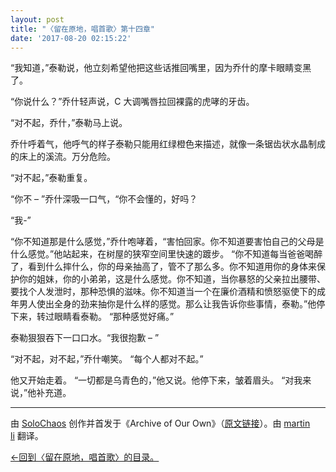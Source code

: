 ```yaml
---
layout: post
title: "〈留在原地，唱首歌〉第十四章"
date: '2017-08-20 02:15:22'
---
```



“我知道，”泰勒说，他立刻希望他把这些话推回嘴里，因为乔什的摩卡眼睛变黑了。

“你说什么？”乔什轻声说，C 大调嘴唇拉回裸露的虎哮的牙齿。

“对不起，乔什，”泰勒马上说。

乔什呼着气，他呼气的样子泰勒只能用红绿橙色来描述，就像一条锯齿状水晶制成的床上的溪流。万分危险。

“对不起，”泰勒重复。

“你不 – ”乔什深吸一口气，“你不会懂的，好吗？

“我-”

“你不知道那是什么感觉，”乔什咆哮着，“害怕回家。你不知道要害怕自己的父母是什么感觉。”他站起来，在树屋的狭窄空间里快速的踱步。 “你不知道每当爸爸喝醉了，看到什么摔什么，你的母亲抽高了，管不了那么多。你不知道用你的身体来保护你的姐妹，你的小弟弟，这是什么感觉。你不知道，当你暴怒的父亲拉出腰带、要找个人发泄时，那种恐惧的滋味。你不知道当一个在廉价酒精和愤怒驱使下的成年男人使出全身的劲来抽你是什么样的感觉。那么让我告诉你些事情，泰勒。”他停下来，转过眼睛看泰勒。 “那种感觉好痛。”

泰勒狠狠吞下一口口水。“我很抱歉 – ”

“对不起，对不起，”乔什嘲笑。 “每个人都对不起。”

他又开始走着。 “一切都是乌青色的，”他又说。他停下来，皱着眉头。 “对我来说，”他补充道。

- - - - - -

由 [SoloChaos](http://archiveofourown.org/users/SoloChaos/pseuds/SoloChaos) 创作并首发于《Archive of Our Own》（[原文链接](http://archiveofourown.org/works/1822504?view_adult=true)）。由 [martin li](https://twitter.com/mavorites) 翻译。

[←回到〈留在原地，唱首歌〉的目录。](http://www.talklate.org/dun4real/stay-in-place-sing-a-chorus-zhs)


